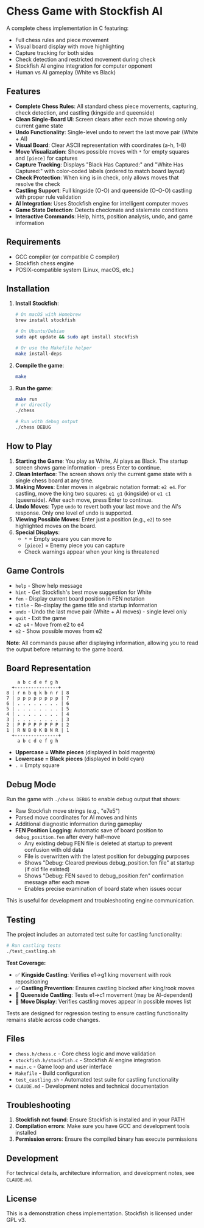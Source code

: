 # Chess Game with Stockfish AI

A complete chess implementation in C featuring:
- Full chess rules and piece movement
- Visual board display with move highlighting
- Capture tracking for both sides
- Check detection and restricted movement during check
- Stockfish AI engine integration for computer opponent
- Human vs AI gameplay (White vs Black)

## Features

- **Complete Chess Rules**: All standard chess piece movements, capturing, check detection, and castling (kingside and queenside)
- **Clean Single-Board UI**: Screen clears after each move showing only current game state
- **Undo Functionality**: Single-level undo to revert the last move pair (White + AI)
- **Visual Board**: Clear ASCII representation with coordinates (a-h, 1-8)
- **Move Visualization**: Shows possible moves with `*` for empty squares and `[piece]` for captures
- **Capture Tracking**: Displays "Black Has Captured:" and "White Has Captured:" with color-coded labels (ordered to match board layout)
- **Check Protection**: When king is in check, only allows moves that resolve the check
- **Castling Support**: Full kingside (O-O) and queenside (O-O-O) castling with proper rule validation
- **AI Integration**: Uses Stockfish engine for intelligent computer moves
- **Game State Detection**: Detects checkmate and stalemate conditions
- **Interactive Commands**: Help, hints, position analysis, undo, and game information

## Requirements

- GCC compiler (or compatible C compiler)
- Stockfish chess engine
- POSIX-compatible system (Linux, macOS, etc.)

## Installation

1. **Install Stockfish**:
   ```bash
   # On macOS with Homebrew
   brew install stockfish
   
   # On Ubuntu/Debian
   sudo apt update && sudo apt install stockfish
   
   # Or use the Makefile helper
   make install-deps
   ```

2. **Compile the game**:
   ```bash
   make
   ```

3. **Run the game**:
   ```bash
   make run
   # or directly
   ./chess
   
   # Run with debug output
   ./chess DEBUG
   ```

## How to Play

1. **Starting the Game**: You play as White, AI plays as Black. The startup screen shows game information - press Enter to continue.
2. **Clean Interface**: The screen shows only the current game state with a single chess board at any time.
3. **Making Moves**: Enter moves in algebraic notation format: `e2 e4`. For castling, move the king two squares: `e1 g1` (kingside) or `e1 c1` (queenside). After each move, press Enter to continue.
4. **Undo Moves**: Type `undo` to revert both your last move and the AI's response. Only one level of undo is supported.
5. **Viewing Possible Moves**: Enter just a position (e.g., `e2`) to see highlighted moves on the board.
6. **Special Displays**:
   - `*` = Empty square you can move to
   - `[piece]` = Enemy piece you can capture
   - Check warnings appear when your king is threatened

## Game Controls

- `help` - Show help message
- `hint` - Get Stockfish's best move suggestion for White
- `fen` - Display current board position in FEN notation
- `title` - Re-display the game title and startup information
- `undo` - Undo the last move pair (White + AI moves) - single level only
- `quit` - Exit the game
- `e2 e4` - Move from e2 to e4
- `e2` - Show possible moves from e2

**Note**: All commands pause after displaying information, allowing you to read the output before returning to the game board.

## Board Representation

```
    a b c d e f g h
  +----------------+
8 | r n b q k b n r | 8
7 | p p p p p p p p | 7
6 | . . . . . . . . | 6
5 | . . . . . . . . | 5
4 | . . . . . . . . | 4
3 | . . . . . . . . | 3
2 | P P P P P P P P | 2
1 | R N B Q K B N R | 1
  +----------------+
    a b c d e f g h
```

- **Uppercase = White pieces** (displayed in bold magenta)
- **Lowercase = Black pieces** (displayed in bold cyan)
- `.` = Empty square

## Debug Mode

Run the game with `./chess DEBUG` to enable debug output that shows:
- Raw Stockfish move strings (e.g., "e7e5") 
- Parsed move coordinates for AI moves and hints
- Additional diagnostic information during gameplay
- **FEN Position Logging**: Automatic save of board position to `debug_position.fen` after every half-move
  - Any existing debug FEN file is deleted at startup to prevent confusion with old data
  - File is overwritten with the latest position for debugging purposes
  - Shows "Debug: Cleared previous debug_position.fen file" at startup (if old file existed)
  - Shows "Debug: FEN saved to debug_position.fen" confirmation message after each move
  - Enables precise examination of board state when issues occur

This is useful for development and troubleshooting engine communication.

## Testing

The project includes an automated test suite for castling functionality:

```bash
# Run castling tests
./test_castling.sh
```

**Test Coverage:**
- ✅ **Kingside Castling**: Verifies e1→g1 king movement with rook repositioning
- ✅ **Castling Prevention**: Ensures castling blocked after king/rook moves  
- 🔄 **Queenside Castling**: Tests e1→c1 movement (may be AI-dependent)
- 🔄 **Move Display**: Verifies castling moves appear in possible moves list

Tests are designed for regression testing to ensure castling functionality remains stable across code changes.

## Files

- `chess.h/chess.c` - Core chess logic and move validation
- `stockfish.h/stockfish.c` - Stockfish AI engine integration  
- `main.c` - Game loop and user interface
- `Makefile` - Build configuration
- `test_castling.sh` - Automated test suite for castling functionality
- `CLAUDE.md` - Development notes and technical documentation

## Troubleshooting

1. **Stockfish not found**: Ensure Stockfish is installed and in your PATH
2. **Compilation errors**: Make sure you have GCC and development tools installed  
3. **Permission errors**: Ensure the compiled binary has execute permissions

## Development

For technical details, architecture information, and development notes, see `CLAUDE.md`.

## License

This is a demonstration chess implementation. Stockfish is licensed under GPL v3.